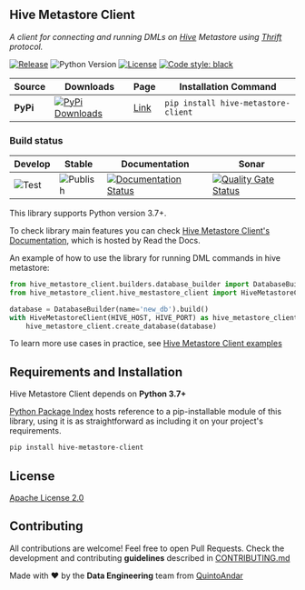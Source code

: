 ## Hive Metastore Client
_A client for connecting and running DMLs on [Hive](https://hive.apache.org/) Metastore using [Thrift](https://thrift.apache.org/) protocol._

[![Release](https://img.shields.io/github/v/release/quintoandar/hive-metastore-client)]((https://pypi.org/project/hive-metastore-client/))
![Python Version](https://img.shields.io/badge/python-3.7%20%7C%203.8-brightgreen.svg)
[![License](https://img.shields.io/badge/License-Apache%202.0-blue.svg)](https://opensource.org/licenses/Apache-2.0)
[![Code style: black](https://img.shields.io/badge/code%20style-black-000000.svg)](https://github.com/psf/black)

| Source    | Downloads                                                                                                                       | Page                                                 | Installation Command                       |
|-----------|---------------------------------------------------------------------------------------------------------------------------------|------------------------------------------------------|--------------------------------------------|
| **PyPi**  | [![PyPi Downloads](https://pepy.tech/badge/hive-metastore-client)](https://pypi.org/project/hive-metastore-client/)                      | [Link](https://pypi.org/project/hive-metastore-client/)        | `pip install hive-metastore-client `                  |

### Build status
| Develop                                                                     | Stable                                                                            | Documentation                                                                                                                                           | Sonar                                                                                                                                                                                    |
|-----------------------------------------------------------------------------|-----------------------------------------------------------------------------------|---------------------------------------------------------------------------------------------------------------------------------------------------------|------------------------------------------------------------------------------------------------------------------------------------------------------------------------------------------|
| ![Test](https://github.com/quintoandar/hive-metastore-client/workflows/Test/badge.svg) | ![Publish](https://github.com/quintoandar/hive-metastore-client/workflows/Publish/badge.svg) | [![Documentation Status](https://readthedocs.org/projects/hive-metastore-client/badge/?version=latest)](https://hive-metastore-client.readthedocs.io/en/latest/?badge=latest) | [![Quality Gate Status](https://sonarcloud.io/api/project_badges/measure?project=quintoandar_hive-metastore-client&metric=alert_status)](https://sonarcloud.io/dashboard?id=quintoandar_hive-metastore-client) |

This library supports Python version 3.7+.

To check library main features you can check [Hive Metastore Client's Documentation](https://hive-metastore-client.readthedocs.io/en/latest/), which is hosted by Read the Docs.

An example of how to use the library for running DML commands in hive metastore:

```python
from hive_metastore_client.builders.database_builder import DatabaseBuilder
from hive_metastore_client.hive_mestastore_client import HiveMetastoreClient

database = DatabaseBuilder(name='new_db').build()
with HiveMetastoreClient(HIVE_HOST, HIVE_PORT) as hive_metastore_client:
    hive_metastore_client.create_database(database) 
```

To learn more use cases in practice, see [Hive Metastore Client examples](https://github.com/quintoandar/hive-metastore-client/tree/main/examples)  

## Requirements and Installation
Hive Metastore Client depends on **Python 3.7+**

[Python Package Index](https://pypi.org/project/hive-metastore-client/) hosts reference to a pip-installable module of this library, using it is as straightforward as including it on your project's requirements.

```bash
pip install hive-metastore-client
```

## License
[Apache License 2.0](https://github.com/quintoandar/hive-metastore-client/blob/main/LICENSE)

## Contributing
All contributions are welcome! Feel free to open Pull Requests. Check the development and contributing **guidelines** 
described in [CONTRIBUTING.md](https://github.com/quintoandar/hive-metastore-client/blob/main/CONTRIBUTING.md)

Made with :heart: by the **Data Engineering** team from [QuintoAndar](https://github.com/quintoandar/)

